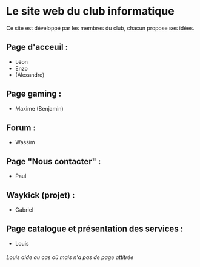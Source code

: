 # Le site web du club informatique 

Ce site est développé par les membres du club, chacun propose ses idées. 

## Page d'acceuil : 
- Léon
- Enzo
- (Alexandre)

## Page gaming : 
- Maxime
(Benjamin)

## Forum : 
- Wassim 

## Page "Nous contacter" :
- Paul

## Waykick (projet) :
- Gabriel 

## Page catalogue et présentation des services : 
- Louis

###### Louis aide au cas où mais n'a pas de page attitrée 
